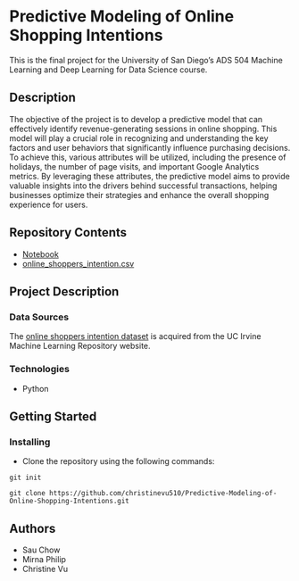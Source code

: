 # Predictive Modeling of Online Shopping Intentions
This is the final project for the University of San Diego’s ADS 504 Machine Learning and Deep Learning for Data Science course.

## Description
The objective of the project is to develop a predictive model that can effectively identify revenue-generating sessions in online shopping. This model will play a crucial role in recognizing and understanding the key factors and user behaviors that significantly influence purchasing decisions. To achieve this, various attributes will be utilized, including the presence of holidays, the number of page visits, and important Google Analytics metrics. By leveraging these attributes, the predictive model aims to provide valuable insights into the drivers behind successful transactions, helping businesses optimize their strategies and enhance the overall shopping experience for users.

## Repository Contents
* [Notebook]()
* [online_shoppers_intention.csv](https://github.com/christinevu510/Predictive-Modeling-of-Online-Shopping-Intentions/blob/main/data/online_shoppers_intention.csv)

## Project Description
### Data Sources
The [online shoppers intention dataset](https://archive.ics.uci.edu/dataset/468/online+shoppers+purchasing+intention+dataset) is acquired from the UC Irvine Machine Learning Repository website.

### Technologies
* Python

## Getting Started
### Installing
* Clone the repository using the following commands:
```
git init
```
```
git clone https://github.com/christinevu510/Predictive-Modeling-of-Online-Shopping-Intentions.git
```

## Authors
* Sau Chow
* Mirna Philip
* Christine Vu
